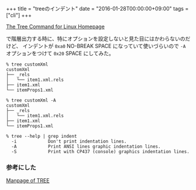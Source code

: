 +++
title = "treeのインデント"
date = "2016-01-28T00:00:00+09:00"
tags = ["cli"]
+++

[The Tree Command for Linux Homepage](http://mama.indstate.edu/users/ice/tree/)

で階層出力する時に、特にオプションを設定しないと見た目にはかわらないのだけど、
インデントが `0xa0` NO-BREAK SPACE になっていて使いづらいので
`-A` オプションをつけて `0x20` SPACE にしてみた。

```
% tree customXml
customXml
├── _rels
│   └── item1.xml.rels
├── item1.xml
└── itemProps1.xml

% tree customXml -A
customXml
├── _rels
│   └── item1.xml.rels
├── item1.xml
└── itemProps1.xml

% tree --help | grep indent
  -i            Don't print indentation lines.
  -A            Print ANSI lines graphic indentation lines.
  -S            Print with CP437 (console) graphics indentation lines.
```

### 参考にした

[Manpage of TREE](http://mama.indstate.edu/users/ice/tree/tree.1.html)